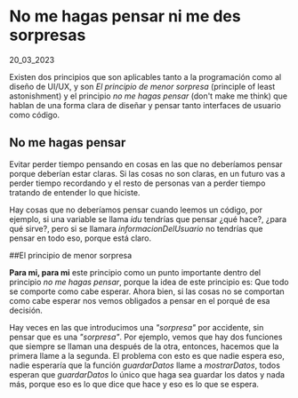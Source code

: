 # No me hagas pensar ni me des sorpresas
20_03_2023

Existen dos principios que son aplicables tanto a la programación como al diseño de UI/UX, y son *El principio de menor sorpresa* (principle of least astonishment) y el principio *no me hagas pensar* (don't make me think) que hablan de una forma clara de diseñar y pensar tanto interfaces de usuario como código.

## No me hagas pensar

Evitar perder tiempo pensando en cosas en las que no deberíamos pensar porque deberían estar claras. Si las cosas no son claras, en un futuro vas a perder tiempo recordando y el resto de personas van a perder tiempo tratando de entender lo que hiciste.

Hay cosas que no deberíamos pensar cuando leemos un código, por ejemplo, si una variable se llama *idu* tendrías que pensar ¿qué hace?, ¿para qué sirve?, pero si se llamara *informacionDelUsuario* no tendrías que pensar en todo eso, porque está claro.

##El principio de menor sorpresa

**Para mi, para mi** este principio como un punto importante dentro del principio *no me hagas pensar*, porque la idea de este principio es: Que todo se comporte como cabe esperar. Ahora bien, si las cosas no se comportan como cabe esperar nos vemos obligados a pensar en el porqué de esa decisión.

Hay veces en las que introducimos una *"sorpresa"* por accidente, sin pensar que es una *"sorpresa"*. Por ejemplo, vemos que hay dos funciones que siempre se llaman una después de la otra, entonces, hacemos que la primera llame a la segunda. El problema con esto es que nadie espera eso, nadie esperaría que la función *guardarDatos* llame a *mostrarDatos*, todos esperan que *guardarDatos* lo único que haga sea guardar los datos y nada más, porque eso es lo que dice que hace y eso es lo que se espera.